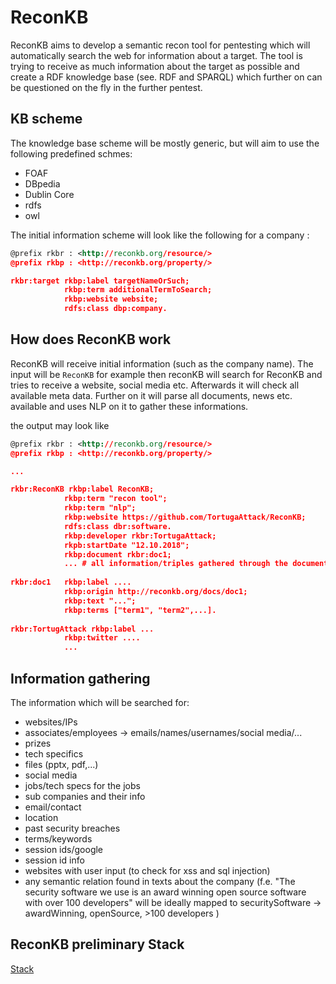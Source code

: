 # ReconKB
ReconKB aims to develop a semantic recon tool for pentesting which will automatically search the web for information about a target. 
The tool is trying to receive as much information about the target as possible and create a RDF knowledge base (see. RDF and SPARQL) which further on can be questioned on the fly in the further pentest. 

## KB scheme
The knowledge base scheme will be mostly generic, but will aim to use the following predefined schmes:

* FOAF
* DBpedia
* Dublin Core
* rdfs
* owl

The initial information scheme will look like the following for a company :

```rdf
@prefix rkbr : <http://reconkb.org/resource/>
@prefix rkbp : <http://reconkb.org/property/>

rkbr:target rkbp:label targetNameOrSuch; 
            rkbp:term additionalTermToSearch; 
            rkbp:website website;
            rdfs:class dbp:company.
```

## How does ReconKB work
ReconKB will receive initial information (such as the company name). 
The input will be `ReconKB` for example then reconKB will search for ReconKB and tries to receive a website, social media etc. Afterwards it will check all available meta data. Further on it will parse all documents, news etc. available and uses NLP on it to gather these informations. 

the output may look like
```rdf
@prefix rkbr : <http://reconkb.org/resource/>
@prefix rkbp : <http://reconkb.org/property/>

...

rkbr:ReconKB rkbp:label ReconKB; 
            rkbp:term "recon tool";
            rkbp:term "nlp";
            rkbp:website https://github.com/TortugaAttack/ReconKB;
            rdfs:class dbr:software.
            rkbp:developer rkbr:TortugaAttack;
            rkpb:startDate "12.10.2018";
            rkbp:document rkbr:doc1;
            ... # all information/triples gathered through the document
            
rkbr:doc1   rkbp:label ....
            rkbp:origin http://reconkb.org/docs/doc1;
            rkbp:text "...";
            rkbp:terms ["term1", "term2",...].
            
rkbr:TortugAttack rkbp:label ...
            rkbp:twitter ....
            ...
``` 

## Information gathering
The information which will be searched for:
* websites/IPs 
* associates/employees -> emails/names/usernames/social media/...
* prizes
* tech specifics
* files (pptx, pdf,...)
* social media
* jobs/tech specs for the jobs
* sub companies and their info
* email/contact
* location
* past security breaches
* terms/keywords
* session ids/google
* session id info
* websites with user input (to check for xss and sql injection)
* any semantic relation found in texts about the company (f.e. "The security software we use is an award winning open source software with over 100 developers" will be ideally mapped to securitySoftware -> awardWinning, openSource, >100 developers )


## ReconKB preliminary Stack

[Stack](https://github.com/TortugaAttack/ReconKB/blob/master/ReconKB%20stack.png)
